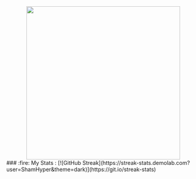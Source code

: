 <div id="header" align="center">
  <img src="https://media.giphy.com/media/v1.Y2lkPTc5MGI3NjExMTQ2MzkwYWNhN2I3Y2VlNzBhZGVmN2Y1ODE2ZDExODcwNDA4ZWM4ZSZjdD1n/MJr9PmRttvJceb9GsG/giphy.gif" width="400"/>
</div>
### :fire: My Stats :
[![GitHub Streak](https://streak-stats.demolab.com?user=ShamHyper&theme=dark)](https://git.io/streak-stats)
